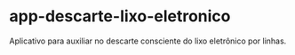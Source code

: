 # app-descarte-lixo-eletronico
Aplicativo para auxiliar no descarte consciente do lixo eletrônico por linhas.
